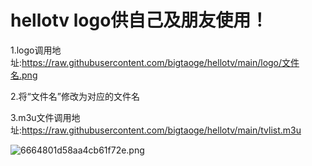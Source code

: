 # hellotv   logo供自己及朋友使用！
1.logo调用地址:https://raw.githubusercontent.com/bigtaoge/hellotv/main/logo/文件名.png

2.将“文件名”修改为对应的文件名

3.m3u文件调用地址:https://raw.githubusercontent.com/bigtaoge/hellotv/main/tvlist.m3u

![6664801d58aa4cb61f72e.png](https://helloimage.vercel.app/api/file/6664801d58aa4cb61f72e.png)

